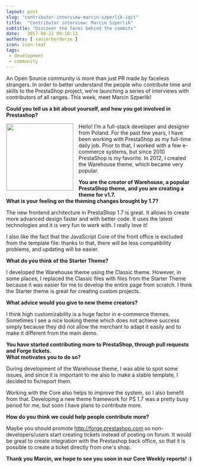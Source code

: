 ```yaml
---
layout: post
slug: "contributor-interview-marcin-szperlik-iqit"
title:  "Contributor interview: Marcin Szperlik"
subtitle: "Discover the faces behind the commits"
date:   2017-08-22 09:10:11
authors: [ xavierborderie ]
icon: icon-leaf
tags:
 - development
 - community
---
```


An Open Source community is more than just PR made by faceless strangers. In order to better understand the people who contribute time and skills to the PrestaShop project, we're launching a series of interviews with contributors of all ranges. This week, meet Marcin Szperlik!


**Could you tell us a bit about yourself, and how you got involved in Prestashop?**

<img style="border: 1px solid #CCC; float: left; margin: 0 1em 1em 0;" width="180" height="180" src="/assets/images/2017/08/marcin-szperlik-iqit.jpg">Hello! I’m a full-stack developer and designer from Poland. For the past few years, I have been working with PrestaShop as my full-time daily job. Prior to that, I worked with a few e-commerce systems, but since 2010 PrestaShop is my favorite. In 2012, I created the Warehouse theme, which became very popular.


**You are the creator of Warehouse, a popular PrestaShop theme, and you are creating a theme for v1.7.<br/>
What is your feeling on the theming changes brought by 1.7?**

The new frontend architecture in PrestaShop 1.7 is great. It allows to create more advanced design faster and with better code. It uses the latest technologies and it is very fun to work with. I really love it!

I also like the fact that the JavaScript Core of the front office is excluded from the template file: thanks to that, there will be less compatibility problems, and updating will be easier.


**What do you think of the Starter Theme?**

I developed the Warehouse theme using the Classic theme. However, in some places, I replaced the Classic files with files from the Starter Theme because it was easier for me to develop the entire page from scratch. I think the Starter theme is great for creating custom projects.


**What advice would you give to new theme creators?**

I think high customizability is a huge factor in e-commerce themes. Sometimes I see a nice looking theme which does not achieve success simply because they did not allow the merchant to adapt it easily and to make it different from the main demo.


**You have started contributing more to PrestaShop, through pull requests and Forge tickets.<br/>
What motivates you to do so?**

During development of the Warehouse theme, I was able to spot some issues, and since it is important to me also to make a stable template, I decided to fix/report them.

Working with the Core also helps to improve the system, so I also benefit from that. Developing a new theme framework for PS 1.7 was a pretty busy period for me, but soon I have plans to contribute more.


**How do you think we could help people contribute more?**

Maybe you should promote http://forge.prestashop.com so non-developers/users start creating tickets instead of posting on forum. It would be great to create integration with the Prestashop back office, so that it is possible to create a ticket directly from one's shop.

**Thank you Marcin, we hope to see you soon in our Core Weekly reports! :)**
